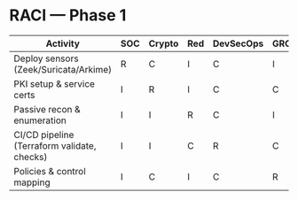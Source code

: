 # RACI — Phase 1

| Activity | SOC | Crypto | Red | DevSecOps | GRC |
|---|---|---|---|---|---|
| Deploy sensors (Zeek/Suricata/Arkime) | R | C | I | C | I |
| PKI setup & service certs | I | R | I | C | C |
| Passive recon & enumeration | I | I | R | C | I |
| CI/CD pipeline (Terraform validate, checks) | I | I | C | R | C |
| Policies & control mapping | I | C | I | C | R |

